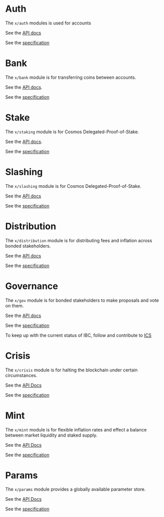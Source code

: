 # Auth 

The `x/auth` modules is used for accounts

See the [API docs](https://godoc.org/github.com/cosmos/cosmos-sdk/x/auth)

See the [specification](https://github.com/cosmos/cosmos-sdk/tree/master/docs/spec/auth)

# Bank

The `x/bank` module is for transferring coins between accounts.

See the [API docs](https://godoc.org/github.com/cosmos/cosmos-sdk/x/bank).

See the [specification](https://github.com/cosmos/cosmos-sdk/tree/master/docs/spec/bank)

# Stake

The `x/staking` module is for Cosmos Delegated-Proof-of-Stake.

See the [API docs](https://godoc.org/github.com/cosmos/cosmos-sdk/x/staking).

See the
[specification](https://github.com/cosmos/cosmos-sdk/tree/master/docs/spec/staking)

# Slashing

The `x/slashing` module is for Cosmos Delegated-Proof-of-Stake.

See the [API docs](https://godoc.org/github.com/cosmos/cosmos-sdk/x/slashing)

See the
[specification](https://github.com/cosmos/cosmos-sdk/tree/master/docs/spec/slashing)

# Distribution

The `x/distribution` module is for distributing fees and inflation across bonded
stakeholders.

See the [API docs](https://godoc.org/github.com/cosmos/cosmos-sdk/x/distribution)

See the
[specification](https://github.com/cosmos/cosmos-sdk/tree/master/docs/spec/distribution)

# Governance

The `x/gov` module is for bonded stakeholders to make proposals and vote on them.

See the [API docs](https://godoc.org/github.com/cosmos/cosmos-sdk/x/gov)

See the
[specification](https://github.com/cosmos/cosmos-sdk/tree/master/docs/spec/governance)

To keep up with the current status of IBC, follow and contribute to [ICS](https://github.com/cosmos/ics)

# Crisis

The `x/crisis` module is for halting the blockchain under certain circumstances.

See the [API Docs](https://godoc.org/github.com/cosmos/cosmos-sdk/x/crisis)

See the [specification](https://github.com/cosmos/cosmos-sdk/blob/master/docs/spec/crisis)

# Mint

The `x/mint` module is for flexible inflation rates and effect a balance between market liquidity and staked supply.

See the [API Docs](https://godoc.org/github.com/cosmos/cosmos-sdk/x/mint)

See the [specification](https://github.com/cosmos/cosmos-sdk/blob/master/docs/spec/mint)

# Params

The `x/params` module provides a globally available parameter store.

See the [API Docs](https://godoc.org/github.com/cosmos/cosmos-sdk/x/params)

See the [specification](https://github.com/cosmos/cosmos-sdk/blob/master/docs/spec/params)

